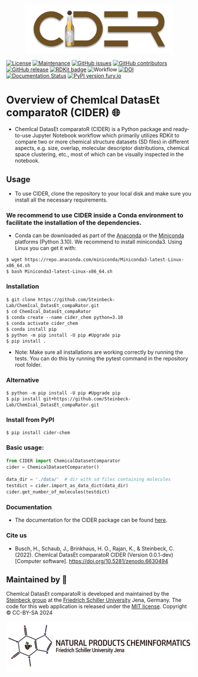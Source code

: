 <p align="center"><a href="https://chemical-dataset-comparator.readthedocs.io/en/latest/" target="_blank"><img src="Cider_white.png" width="400" alt="CMS Logo"></a></p>

[![License](https://img.shields.io/badge/License-MIT%202.0-blue.svg)](https://opensource.org/licenses/MIT)
[![Maintenance](https://img.shields.io/badge/Maintained%3F-yes-blue.svg)](https://GitHub.com/Steinbeck-Lab/ChemIcal-DatasEt-comparatoR/graphs/commit-activity)
[![GitHub issues](https://img.shields.io/github/issues/Steinbeck-Lab/ChemIcal-DatasEt-comparatoR.svg)](https://GitHub.com/Steinbeck-Lab/ChemIcal-DatasEt-comparatoR/issues/)
[![GitHub contributors](https://img.shields.io/github/contributors/Steinbeck-Lab/ChemIcal-DatasEt-comparatoR.svg)](https://GitHub.com/Steinbeck-Lab/ChemIcal_DatasEt_compaRator/graphs/contributors/)
[![GitHub release](https://img.shields.io/github/release/Steinbeck-Lab/ChemIcal-DatasEt-comparatoR.svg)](https://github.com/Steinbeck-Lab/ChemIcal-DatasEt-comparatoR/releases/)
[![RDKit badge](https://img.shields.io/badge/Powered%20by-RDKit-3838ff.svg?logo=data:image/png;base64,iVBORw0KGgoAAAANSUhEUgAAABAAAAAQBAMAAADt3eJSAAAABGdBTUEAALGPC/xhBQAAACBjSFJNAAB6JgAAgIQAAPoAAACA6AAAdTAAAOpgAAA6mAAAF3CculE8AAAAFVBMVEXc3NwUFP8UPP9kZP+MjP+0tP////9ZXZotAAAAAXRSTlMAQObYZgAAAAFiS0dEBmFmuH0AAAAHdElNRQfmAwsPGi+MyC9RAAAAQElEQVQI12NgQABGQUEBMENISUkRLKBsbGwEEhIyBgJFsICLC0iIUdnExcUZwnANQWfApKCK4doRBsKtQFgKAQC5Ww1JEHSEkAAAACV0RVh0ZGF0ZTpjcmVhdGUAMjAyMi0wMy0xMVQxNToyNjo0NyswMDowMDzr2J4AAAAldEVYdGRhdGU6bW9kaWZ5ADIwMjItMDMtMTFUMTU6MjY6NDcrMDA6MDBNtmAiAAAAAElFTkSuQmCC)](https://www.rdkit.org/)
![Workflow](https://github.com/Steinbeck-Lab/ChemIcal-DatasEt-comparatoR/actions/workflows/main.yml/badge.svg)
[![DOI](https://zenodo.org/badge/501949039.svg)](https://zenodo.org/badge/latestdoi/501949039)
[![Documentation Status](https://readthedocs.org/projects/chemical-dataset-comparator/badge/?version=latest)](https://chemical-dataset-comparator.readthedocs.io/en/latest/?badge=latest)
[![PyPI version fury.io](https://badge.fury.io/py/cider-chem.svg)](https://pypi.python.org/pypi/cider-chem/)

# Overview of ChemIcal DatasEt comparatoR (CIDER) :globe_with_meridians:
- ChemIcal DatasEt comparatoR (CIDER) is a Python package and ready-to-use Jupyter Notebook workflow which primarily utilizes RDKit to compare two or more chemical structure datasets (SD files) in different aspects, e.g. size, overlap, molecular descriptor distributions, chemical space clustering, etc., most of which can be visually inspected in the notebook.

## Usage
-  To use CIDER, clone the repository to your local disk and make sure you install all the necessary requirements.

### We recommend to use CIDER inside a Conda environment to facilitate the installation of the dependencies.

- Conda can be downloaded as part of the [Anaconda](https://www.anaconda.com/) or the [Miniconda](https://conda.io/en/latest/miniconda.html) platforms (Python 3.10). We recommend to install miniconda3. Using Linux you can get it with:

```shell
$ wget https://repo.anaconda.com/miniconda/Miniconda3-latest-Linux-x86_64.sh
$ bash Miniconda3-latest-Linux-x86_64.sh
```
### Installation

```shell
$ git clone https://github.com/Steinbeck-Lab/ChemIcal_DatasEt_compaRator.git
$ cd ChemIcal_DatasEt_compaRator
$ conda create --name cider_chem python=3.10
$ conda activate cider_chem
$ conda install pip
$ python -m pip install -U pip #Upgrade pip
$ pip install .
```
- Note: Make sure all installations are working correctly by running the tests. You can do this by running the pytest command in the repository root folder.

### Alternative
```shell
$ python -m pip install -U pip #Upgrade pip
$ pip install git+https://github.com/Steinbeck-Lab/ChemIcal_DatasEt_compaRator.git
```

### Install from PyPI
```shell
$ pip install cider-chem
```

### Basic usage:
```python
from CIDER import ChemicalDatasetComparator
cider = ChemicalDatasetComparator()

data_dir = './data/'  # dir with sd files containing molecules
testdict = cider.import_as_data_dict(data_dir)
cider.get_number_of_molecules(testdict)

```
### Documentation
- The documentation for the CIDER package can be found [here](https://chemical-dataset-comparator.readthedocs.io/en/latest/?badge=latest).

### Cite us
- Busch, H., Schaub, J., Brinkhaus, H. O., Rajan, K., & Steinbeck, C. (2022). ChemIcal DatasEt comparatoR CIDER (Version 0.0.1-dev) [Computer software]. https://doi.org/10.5281/zenodo.6630494

## Maintained by :wrench:
ChemIcal DatasEt comparatoR is developed and maintained by the [Steinbeck group](https://cheminf.uni-jena.de) at the [Friedrich Schiller University](https://www.uni-jena.de/en/) Jena, Germany.
The code for this web application is released under the [MIT license](https://opensource.org/licenses/MIT). Copyright © CC-BY-SA 2024



[![GitHub Logo](https://github.com/Kohulan/DECIMER-Image-to-SMILES/blob/master/assets/CheminfGit.png?raw=true)](https://cheminf.uni-jena.de)
